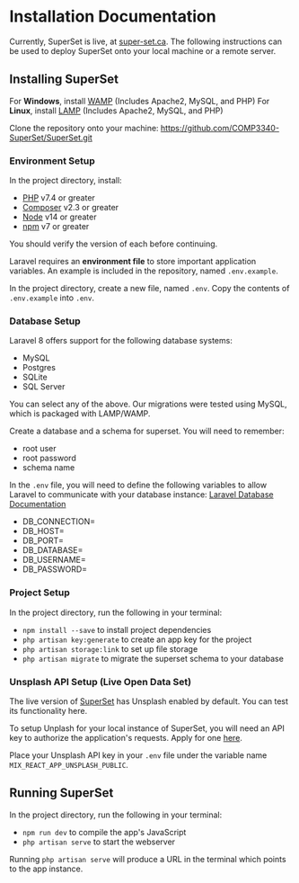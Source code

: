 # Installation Documentation

Currently, SuperSet is live, at [super-set.ca](https://super-set.ca/). The following instructions can be used to deploy SuperSet onto your local machine or a remote server.

## Installing SuperSet

For **Windows**, install [WAMP](https://www.wampserver.com/en/) (Includes Apache2, MySQL, and PHP)
For **Linux**, install [LAMP](https://bitnami.com/stack/lamp/installer) (Includes Apache2, MySQL, and PHP)

Clone the repository onto your machine: https://github.com/COMP3340-SuperSet/SuperSet.git

### Environment Setup
In the project directory, install:
 - [PHP](https://php.net/) v7.4 or greater
 - [Composer](https://getcomposer.org/) v2.3 or greater
 - [Node](https://nodejs.org/en/) v14 or greater
 - [npm](https://www.npmjs.com/package/npm) v7 or greater

You should verify the version of each before continuing.

Laravel requires an **environment file** to store important application variables. An example is included in the repository, named `.env.example`. 

In the project directory, create a new file, named `.env`. Copy the contents of `.env.example` into `.env`.

### Database Setup
Laravel 8 offers support for the following database systems:
 - MySQL
 - Postgres
 - SQLite
 - SQL Server

You can select any of the above. Our migrations were tested using MySQL, which is packaged with LAMP/WAMP.

Create a database and a schema for superset.
You will need to remember:
 - root user
 - root password
 - schema name

In the `.env` file, you will need to define the following variables to allow Laravel to communicate with your database instance: [Laravel Database Documentation](https://laravel.com/docs/8.x/database)
 - DB_CONNECTION=
 - DB_HOST=
 - DB_PORT=
 - DB_DATABASE=
 - DB_USERNAME=
 - DB_PASSWORD=

### Project Setup

In the project directory, run the following in your terminal:
 - `npm install --save` to install project dependencies
 - `php artisan key:generate` to create an app key for the project
 - `php artisan storage:link` to set up file storage
 - `php artisan migrate` to migrate the superset schema to your database

### Unsplash API Setup (Live Open Data Set)

The live version of [SuperSet](https://super-set.ca/) has Unsplash enabled by default. You can test its functionality here.

To setup Unplash for your local instance of SuperSet, you will need an API key to authorize the application's requests. Apply for one [here](https://unsplash.com/developers).

Place your Unsplash API key in your `.env` file under the variable name `MIX_REACT_APP_UNSPLASH_PUBLIC`.

## Running SuperSet
In the project directory, run the following in your terminal:
 - `npm run dev` to compile the app's JavaScript
 - `php artisan serve` to start the webserver

Running `php artisan serve` will produce a URL in the terminal which points to the app instance.
